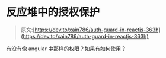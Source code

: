 # 反应堆中的授权保护

> 原文:[https://dev.to/xain786/auth-guard-in-reactjs-363h](https://dev.to/xain786/auth-guard-in-reactjs-363h)

有没有像 angular 中那样的权限？如果有如何使用？